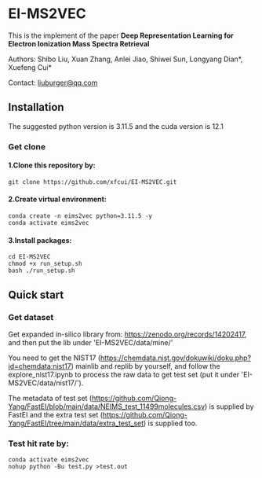 # EI-MS2VEC

This is the implement of the paper **Deep Representation Learning for Electron Ionization Mass Spectra Retrieval**

Authors: Shibo Liu, Xuan Zhang, Anlei Jiao, Shiwei Sun, Longyang Dian*, Xuefeng Cui*

Contact: liuburger@qq.com

## Installation

The suggested python version is 3.11.5 and the cuda version is 12.1

### Get clone
#### 1.Clone this repository by:
    
    git clone https://github.com/xfcui/EI-MS2VEC.git

#### 2.Create virtual environment: 

    conda create -n eims2vec python=3.11.5 -y
    conda activate eims2vec

#### 3.Install packages:
    
    cd EI-MS2VEC
    chmod +x run_setup.sh
    bash ./run_setup.sh

## Quick start


### Get dataset
Get expanded in-silico library from: https://zenodo.org/records/14202417, and then put the lib under 'EI-MS2VEC/data/mine/'

You need to get the NIST17 (https://chemdata.nist.gov/dokuwiki/doku.php?id=chemdata:nist17) mainlib and replib by yourself, and follow the explore_nist17.ipynb to process the raw data to get test set (put it under 'EI-MS2VEC/data/nist17/'). 

The metadata of test set (https://github.com/Qiong-Yang/FastEI/blob/main/data/NEIMS_test_11499molecules.csv) is supplied by FastEI and the extra test set (https://github.com/Qiong-Yang/FastEI/tree/main/data/extra_test_set) is supplied too.

### Test hit rate by:

    conda activate eims2vec
    nohup python -Bu test.py >test.out
